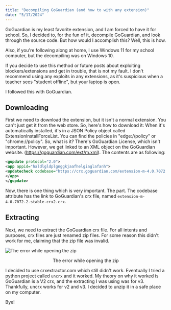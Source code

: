 ```yaml
---
title: "Decompiling GoGuardian (and how to with any extension)"
date: "5/17/2024"
---
```


GoGuardian is my least favorite extension, and I am forced to have it for school. So, I decided to, for the fun of it, decompile GoGuardian, and look through the source code. But how would I accomplish this? Well, this is how.  

Also, if you're following along at home, I use Windows 11 for my school computer, but the decompiling was on Windows 10.  

If you decide to use this method or future posts about exploiting blockers/extensions and get in trouble, that is not my fault. I don't recommend using any exploits in any extensions, as it's suspicious when a teacher sees "student offline", but your laptop is open.  

I followed this with GoGuardian.  

## Downloading

First we need to download the extension, but it isn't a normal extension. You can't just get it from the web store. So, here's how to download it: When it's automatically installed, it's in a JSON Policy object called ExtensionInstallForceList. You can find the policies in "edge://policy" or "chrome://policy". So, what is it? There's GoGuardian License, which isn't important. However, we get linked to an XML object on the GoGuardian website. (https://goguardian.com/ext/m.xml). The contents are as following:
```xml
<gupdate protocol="2.0">
<app appid="haldlgldplgnggkjaafhelgiaglafanh">
<updatecheck codebase="https://crx.goguardian.com/extension-m-4.0.7072.2-stable-crx2.crx" version="4.0.7072.2"/>
</app>
</gupdate>
```
Now, there is one thing which is very important. The <updatecheck> part. The codebase attribute has the link to GoGuardian's crx file, named `extension-m-4.0.7072.2-stable-crx2.crx`.

## Extracting

Next, we need to extract the GoGuardian crx file. For all intents and purposes, crx files are just renamed zip files. For some reason this didn't work for me, claiming that the zip file was invalid.


![The error while opening the zip](/assets/1/error.png)
<p style="text-align: center;" id="alt">The error while opening the zip</p>

I decided to use crxextractor.com which still didn't work. Eventually I tried a python project called `uncrx` and it worked. My theory on why it worked is GoGuardian is a V2 crx, and the extracting I was using was for v3. Thankfully, uncrx works for v2 and v3. I decided to unzip it in a safe place on my computer.  

Bye!